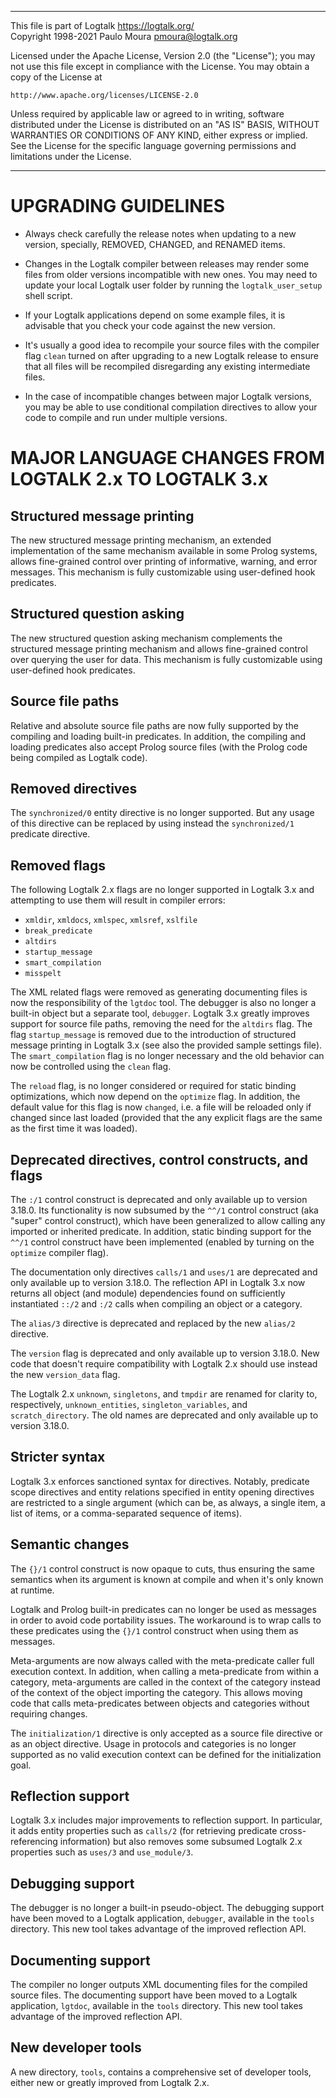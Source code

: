 ________________________________________________________________________

This file is part of Logtalk <https://logtalk.org/>  
Copyright 1998-2021 Paulo Moura <pmoura@logtalk.org>

Licensed under the Apache License, Version 2.0 (the "License");
you may not use this file except in compliance with the License.
You may obtain a copy of the License at

    http://www.apache.org/licenses/LICENSE-2.0

Unless required by applicable law or agreed to in writing, software
distributed under the License is distributed on an "AS IS" BASIS,
WITHOUT WARRANTIES OR CONDITIONS OF ANY KIND, either express or implied.
See the License for the specific language governing permissions and
limitations under the License.
________________________________________________________________________


UPGRADING GUIDELINES
====================

* Always check carefully the release notes when updating to a new version,
specially, REMOVED, CHANGED, and RENAMED items.

* Changes in the Logtalk compiler between releases may render some files from
older versions incompatible with new ones. You may need to update your local
Logtalk user folder by running the `logtalk_user_setup` shell script.

* If your Logtalk applications depend on some example files, it is
advisable that you check your code against the new version.

* It's usually a good idea to recompile your source files with the compiler
flag `clean` turned on after upgrading to a new Logtalk release to ensure
that all files will be recompiled disregarding any existing intermediate
files.

* In the case of incompatible changes between major Logtalk versions, you
may be able to use conditional compilation directives to allow your code to
compile and run under multiple versions.


MAJOR LANGUAGE CHANGES FROM LOGTALK 2.x TO LOGTALK 3.x
======================================================

Structured message printing
---------------------------

The new structured message printing mechanism, an extended implementation
of the same mechanism available in some Prolog systems, allows fine-grained
control over printing of informative, warning, and error messages. This
mechanism is fully customizable using user-defined hook predicates.

Structured question asking
--------------------------

The new structured question asking mechanism complements the structured
message printing mechanism and allows fine-grained control over querying
the user for data. This mechanism is fully customizable using user-defined
hook predicates.

Source file paths
-----------------

Relative and absolute source file paths are now fully supported by the
compiling and loading built-in predicates. In addition, the compiling
and loading predicates also accept Prolog source files (with the Prolog
code being compiled as Logtalk code).

Removed directives
------------------

The `synchronized/0` entity directive is no longer supported. But any usage
of this directive can be replaced by using instead the `synchronized/1`
predicate directive.

Removed flags
-------------

The following Logtalk 2.x flags are no longer supported in Logtalk 3.x and
attempting to use them will result in compiler errors:

* `xmldir`, `xmldocs`, `xmlspec`, `xmlsref`, `xslfile`
* `break_predicate`
* `altdirs`
* `startup_message`
* `smart_compilation`
* `misspelt`

The XML related flags were removed as generating documenting files is now the
responsibility of the `lgtdoc` tool. The debugger is also no longer a built-in
object but a separate tool, `debugger`. Logtalk 3.x greatly improves support
for source file paths, removing the need for the `altdirs` flag. The flag
`startup_message` is removed due to the introduction of structured message
printing in Logtalk 3.x (see also the provided sample settings file). The
`smart_compilation` flag is no longer necessary and the old behavior can now
be controlled using the `clean` flag.

The `reload` flag, is no longer considered or required for static binding
optimizations, which now depend on the `optimize` flag. In addition, the
default value for this flag is now `changed`, i.e. a file will be reloaded
only if changed since last loaded (provided that the any explicit flags are
the same as the first time it was loaded).

Deprecated directives, control constructs, and flags
----------------------------------------------------

The `:/1` control construct is deprecated and only available up to version
3.18.0. Its functionality is now subsumed by the `^^/1` control construct
(aka "super" control construct), which have been generalized to allow
calling any imported or inherited predicate. In addition, static binding
support for the `^^/1` control construct have been implemented (enabled by
turning on the `optimize` compiler flag).

The documentation only directives `calls/1` and `uses/1` are deprecated and
only available up to version 3.18.0. The reflection API in Logtalk 3.x now
returns all object (and module) dependencies found on sufficiently instantiated
`::/2` and `:/2` calls when compiling an object or a category.

The `alias/3` directive is deprecated and replaced by the new `alias/2`
directive.

The `version` flag is deprecated and only available up to version 3.18.0.
New code that doesn't require compatibility with Logtalk 2.x should use
instead the new `version_data` flag.

The Logtalk 2.x `unknown`, `singletons`, and `tmpdir` are renamed for clarity
to, respectively, `unknown_entities`, `singleton_variables`, and
`scratch_directory`. The old names are deprecated and only available up to
version 3.18.0.

Stricter syntax
---------------

Logtalk 3.x enforces sanctioned syntax for directives. Notably, predicate
scope directives and entity relations specified in entity opening directives
are restricted to a single argument (which can be, as always, a single item,
a list of items, or a comma-separated sequence of items).

Semantic changes
----------------

The `{}/1` control construct is now opaque to cuts, thus ensuring the same
semantics when its argument is known at compile and when it's only known at
runtime.

Logtalk and Prolog built-in predicates can no longer be used as messages
in order to avoid code portability issues. The workaround is to wrap calls
to these predicates using the `{}/1` control construct when using them as
messages.

Meta-arguments are now always called with the meta-predicate caller full
execution context. In addition, when calling a meta-predicate from within
a category, meta-arguments are called in the context of the category instead
of the context of the object importing the category. This allows moving code
that calls meta-predicates between objects and categories without requiring
changes.

The `initialization/1` directive is only accepted as a source file directive
or as an object directive. Usage in protocols and categories is no longer
supported as no valid execution context can be defined for the initialization
goal.

Reflection support
------------------

Logtalk 3.x includes major improvements to reflection support. In particular,
it adds entity properties such as `calls/2` (for retrieving predicate cross-
referencing information) but also removes some subsumed Logtalk 2.x properties
such as `uses/3` and `use_module/3`.

Debugging support
-----------------

The debugger is no longer a built-in pseudo-object. The debugging support have
been moved to a Logtalk application, `debugger`, available in the `tools`
directory. This new tool takes advantage of the improved reflection API.

Documenting support
-------------------

The compiler no longer outputs XML documenting files for the compiled source
files. The documenting support have been moved to a Logtalk application,
`lgtdoc`, available in the `tools` directory. This new tool takes advantage
of the improved reflection API.

New developer tools
-------------------

A new directory, `tools`, contains a comprehensive set of developer tools,
either new or greatly improved from Logtalk 2.x.
